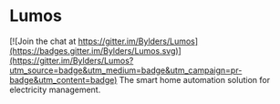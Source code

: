 # Lumos

[![Join the chat at https://gitter.im/Bylders/Lumos](https://badges.gitter.im/Bylders/Lumos.svg)](https://gitter.im/Bylders/Lumos?utm_source=badge&utm_medium=badge&utm_campaign=pr-badge&utm_content=badge)
The smart home automation solution for electricity management.
